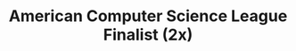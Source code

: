 ---
title: American Computer Science League Finalist (2x)
description: Qualified for the finals of the American Computer Science League.
publishedAt: 2022-04-01
---